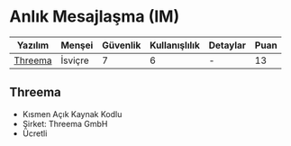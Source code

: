# Anlık Mesajlaşma (IM)

| Yazılım | Menşei | Güvenlik | Kullanışlılık | Detaylar | Puan |
| - | - | - | - | - | - |
| [Threema](Threema) | İsviçre | 7 | 6 | - | 13 |

## Threema

* Kısmen Açık Kaynak Kodlu
* Şirket: Threema GmbH
* Ücretli
